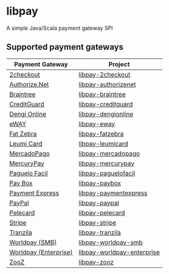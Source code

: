 # libpay
A simple Java/Scala payment gateway SPI

## Supported payment gateways
| Payment Gateway                                    | Project                                                                         |
| -------------------------------------------------- | ------------------------------------------------------------------------------- |
| [2checkout](https://www.2checkout.com/)            | [libpay-2checkout](https://github.com/wix/libpay-2checkout)                     |
| [Authorize.Net](http://www.authorize.net/)         | [libpay-authorizenet](https://github.com/wix/libpay-authorizenet)               |
| [Braintree](https://www.braintreepayments.com/)    | [libpay-braintree](https://github.com/wix/libpay-braintree)                     |
| [CreditGuard](http://www.creditguard.co.il/)       | [libpay-creditguard](https://github.com/wix/libpay-creditguard)                 |
| [Dengi Online](https://dengionline.com/)           | [libpay-dengionline](https://github.com/wix/libpay-dengionline)                 |
| [eWAY](https://eway.io/)                           | [libpay-eway](https://github.com/wix/libpay-eway)                               |
| [Fat Zebra](https://www.fatzebra.com.au/)          | [libpay-fatzebra](https://github.com/wix/libpay-fatzebra)                       |
| [Leumi Card](https://www.leumi-card.co.il/)        | [libpay-leumicard](https://github.com/wix/libpay-leumicard)                     |
| [MercadoPago](https://www.mercadopago.com/)        | [libpay-mercadopago](https://github.com/wix/libpay-mercadopago)                 |
| [MercuryPay](https://www.mercurypay.com/)          | [libpay-mercurypay](https://github.com/wix/libpay-mercurypay)                   |
| [Paguelo Facil](http://www.paguelofacil.com/)      | [libpay-paguelofacil](https://github.com/wix/libpay-paguelofacil)               |
| [Pay Box](http://www.paybox.com/)                  | [libpay-paybox](https://github.com/wix/libpay-paybox)                           |
| [Payment Express](https://www.paymentexpress.com/) | [libpay-paymentexpress](https://github.com/wix/libpay-paymentexpress)           |
| [PayPal](https://www.paypal.com/)                  | [libpay-paypal](https://github.com/wix/libpay-paypal)                           |
| [Pelecard](http://www.pelecard.com/)               | [libpay-pelecard](https://github.com/wix/libpay-pelecard)                       |
| [Stripe](https://stripe.com/)                      | [libpay-stripe](https://github.com/wix/libpay-stripe)                           |
| [Tranzila](http://www.tranzila.co.il/)             | [libpay-tranzila](https://github.com/wix/libpay-tranzila)                       |
| [Worldpay (SMB)](http://www.worldpay.com/)         | [libpay-worldpay-smb](https://github.com/wix/libpay-worldpay-smb)               |
| [Worldpay (Enterprise)](http://www.worldpay.com/)  | [libpay-worldpay-enterprise](https://github.com/wix/libpay-worldpay-enterprise) |
| [ZooZ](http://www.zooz.com/)                       | [libpay-zooz](https://github.com/wix/libpay-zooz)                               |
